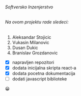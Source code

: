 ###### Softversko Inzenjerstvo
###### Na ovom projektu rade sledeci:
1. Aleksandar Stojicic
2. Vukasin Milanovic
3. Dusan Dukic
4. Branislav Grozdanovic

- [x] napravljen repozitori
- [x] dodata inicijalna skripta react-a
- [x] dodata pocetna dokumentacija
- [ ] dodati javascript biblioteke

:grinning: